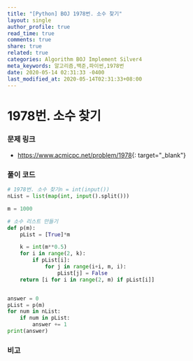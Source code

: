 ```yaml
---
title: "[Python] BOJ 1978번. 소수 찾기"
layout: single
author_profile: true
read_time: true
comments: true
share: true
related: true
categories: Algorithm BOJ Implement Silver4
meta_keywords: 알고리즘,백준,파이썬,1978번
date: 2020-05-14 02:31:33 -0400
last_modified_at: 2020-05-14T02:31:33+08:00
---
```


# 1978번. 소수 찾기

### 문제 링크
- <https://www.acmicpc.net/problem/1978>{: target="\_blank"}

### 풀이 코드

```python
# 1978번. 소수 찾기n = int(input())
nList = list(map(int, input().split()))

m = 1000

# 소수 리스트 만들기
def p(m):
    pList = [True]*m

    k = int(m**0.5)
    for i in range(2, k):
        if pList[i]:
            for j in range(i+i, m, i):
                pList[j] = False
    return [i for i in range(2, m) if pList[i]]


answer = 0
pList = p(m)
for num in nList:
    if num in pList:
        answer += 1
print(answer)
```

### 비고